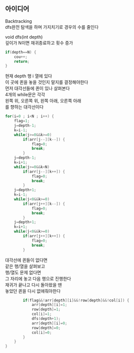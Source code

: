 ## 아이디어
Backtracking  
dfs완전 탐색을 하며 가지치기로 경우의 수를 줄인다  
  
void dfs(int depth)  
깊이가 N이면 재귀종료하고 횟수 증가
```c
if(depth==N) {
	cou++;
	return;
}
```
현재 depth 행 i 열에 있다  
이 곳에 퀸을 놓을 것인지 말지를 결정해야한다  
먼저 대각선들에 퀸이 있나 살펴본다  
4개의 while문은 각각  
왼쪽 위, 오른쪽 위, 왼쪽 아래, 오른쪽 아래  
를 향하는 대각선이다
```c
for(i=0 ; i<N ; i++) {
	flag=1;
	j=depth-1;
	k=i-1;
	while(j>=0&&k>=0)
		if(arr[j--][k--]) {
			flag=0;
			break;
		}
	j=depth-1;
	k=i+1;
	while(j>=0&&k<N)
		if(arr[j--][k++]) {
			flag=0;
			break;
		}
	j=depth+1;
	k=i-1;
	while(j<0&&k>=0)
		if(arr[j++][k--]) {
			flag=0;
			break;
		}
	j=depth+1;
	k=i+1;
	while(j<0&&k>=0)
		if(arr[j++][k++]) {
			flag=0;
			break;
		}
```
대각선에 퀸들이 없다면  
같은 행/열을 살펴보고  
행/열도 문제 없다면  
그 자리에 놓고 다음 행으로 진행한다  
재귀가 끝나고 다시 돌아왔을 땐  
놓았던 퀸을 다시 없애줘야한다
```c
		if(flag&&!arr[depth][i]&&!row[depth]&&!col[i]) {
			arr[depth][i]=1;
			row[depth]=1;
			col[i]=1;
			dfs(depth+1);
			arr[depth][i]=0;
			row[depth]=0;
			col[i]=0;
		}
	}
}
```
